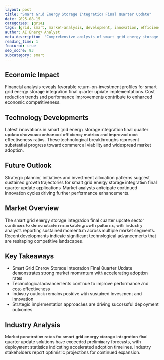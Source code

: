 ```yaml
---
layout: post
title: "Smart Grid Energy Storage Integration Final Quarter Update"
date: 2025-08-15
categories: [grid]
tags: [grid, smart, market-analysis, development, innovation, efficiency]
author: AI Energy Analyst
meta_description: "Comprehensive analysis of smart grid energy storage integration final quarter update covering market trends, technology developments, and industry outlook. Discover key insights and future projections."
reading_time: 1
featured: true
seo_score: 93
subcategory: smart
---
```


## Economic Impact

Financial analysis reveals favorable return-on-investment profiles for smart grid energy storage integration final quarter update implementations. Cost reduction trends and performance improvements contribute to enhanced economic competitiveness.

## Technology Developments

Latest innovations in smart grid energy storage integration final quarter update showcase enhanced efficiency metrics and improved cost-effectiveness ratios. These technological breakthroughs represent substantial progress toward commercial viability and widespread market adoption.

## Future Outlook

Strategic planning initiatives and investment allocation patterns suggest sustained growth trajectories for smart grid energy storage integration final quarter update applications. Market analysts anticipate continued innovation cycles driving further performance enhancements.

## Market Overview

The smart grid energy storage integration final quarter update sector continues to demonstrate remarkable growth patterns, with industry analysts reporting sustained momentum across multiple market segments. Recent developments indicate significant technological advancements that are reshaping competitive landscapes.

## Key Takeaways

- Smart Grid Energy Storage Integration Final Quarter Update demonstrates strong market momentum with accelerating adoption rates
- Technological advancements continue to improve performance and cost-effectiveness
- Industry outlook remains positive with sustained investment and innovation
- Strategic implementation approaches are driving successful deployment outcomes

## Industry Analysis

Market penetration rates for smart grid energy storage integration final quarter update solutions have exceeded preliminary forecasts, with deployment statistics indicating accelerated adoption timelines. Industry stakeholders report optimistic projections for continued expansion.

